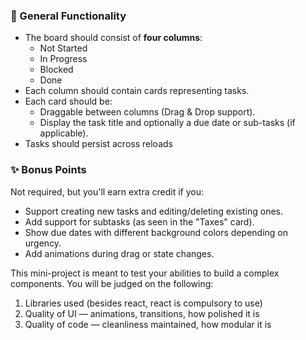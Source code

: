 ### 📂 General Functionality

- The board should consist of **four columns**:
    - Not Started
    - In Progress
    - Blocked
    - Done
- Each column should contain cards representing tasks.
- Each card should be:
    - Draggable between columns (Drag & Drop support).
    - Display the task title and optionally a due date or sub-tasks (if applicable).
- Tasks should persist across reloads

### ✨ Bonus Points

Not required, but you'll earn extra credit if you:

- Support creating new tasks and editing/deleting existing ones.
- Add support for subtasks (as seen in the "Taxes" card).
- Show due dates with different background colors depending on urgency.
- Add animations during drag or state changes.

This mini-project is meant to test your abilities to build a complex components. You will be judged on the following:

1. Libraries used (besides react, react is compulsory to use)
2. Quality of UI — animations, transitions, how polished it is
3. Quality of code — cleanliness maintained, how modular it is

